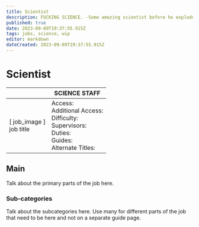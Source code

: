 ```yaml
---
title: Scientist
description: FUCKING SCIENCE. -Some amazing scientist before he exploded
published: true
date: 2023-09-09T19:37:55.915Z
tags: jobs, science, wip
editor: markdown
dateCreated: 2023-09-09T19:37:55.915Z
---
```


# Scientist

|                             | SCIENCE STAFF                                                                                  |
|-----------------------------|----------------------------------------------------------------------------------------------|
| \[ job_image ]<br>job title | Access:<br>Additional Access:<br>Difficulty:<br>Supervisors:<br>Duties:<br>Guides:<br>Alternate Titles: |

## Main 
Talk about the primary parts of the job here.


### Sub-categories
Talk about the subcategories here. Use many for different parts of the job that need to be here and not on a separate guide page.